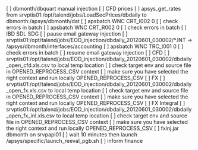 [ ] dbmonth/dbquart manual injection	[ ] CFD prices		[ ] apsys_get_rates from srvptis01:/opt/talend/jobs/LoadSecPrices/dbdaily to dbmonth:/apsys/dbmonth/dat		[ ] apsbatch WNC CRT_I002 0 		[ ] check errors in batch		[ ] apsbatch WNC CRT_R002 0		[ ] check errors in batch	[ ] IBD SDL SDG		[ ] pause email gateway injection		[ ] srvptis01:/opt/talend/jobs/EOD_injection/dbdaily_20120601_030002/*.INT -> /apsys/dbmonth/interfaces/accounting		[ ] apsbatch WNC TRC_I001 0		[ ] check errors in batch		[ ] resume email gateway injection	[ ] CFD		[ ] srvptis01:/opt/talend/jobs/EOD_injection/dbdaily_20120601_030002/dbdaily_open_cfd.xls.csv to local temp location		[ ] check target env and source file in OPENED_REPROCESS_CSV context		[ ] make sure you have selected the right context and run locally OPENED_REPROCESS_CSV	[ ] FX		[ ] srvptis01:/opt/talend/jobs/EOD_injection/dbdaily_20120601_030002/dbdaily_open_fx.xls.csv to local temp location		[ ] check target env and source file in OPENED_REPROCESS_CSV context		[ ] make sure you have selected the right context and run locally OPENED_REPROCESS_CSV	[ ] FX Integral		[ ] srvptis01:/opt/talend/jobs/EOD_injection/dbdaily_20120601_030002/dbdaily_open_fx_inl.xls.csv to local temp location		[ ] check target env and source file in OPENED_REPROCESS_CSV context		[ ] make sure you have selected the right context and run locally OPENED_REPROCESS_CSV	[ ] fxinj.jar dbmonth on srvpapi01	[ ] wait 10 minutes then launch /apsys/specific/launch_reeval_pgb.sh	[ ] inform finance